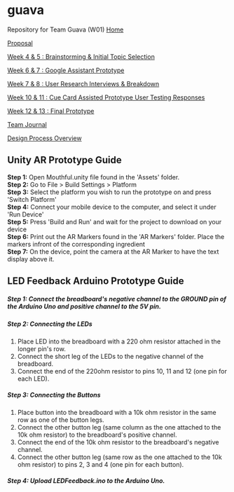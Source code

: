 # guava
Repository for Team Guava (W01)
[Home](https://github.com/deco3500-2019/guava/wiki)

[Proposal](https://github.com/deco3500-2019/guava/wiki/Proposal)

[Week 4 & 5 : Brainstorming & Initial Topic Selection](https://github.com/deco3500-2019/guava/wiki/Week-4-&-5-:-Brainstorming-&-Initial-Topic-Selection)

[Week 6 & 7 : Google Assistant Prototype](https://github.com/deco3500-2019/guava/wiki/Week-6-&-7-:-Google-Assistant-Prototype)

[Week 7 & 8 : User Research Interviews & Breakdown](https://github.com/deco3500-2019/guava/wiki/Week-7-&-8-:-User-Research-Interviews-&-Breakdown)

[Week 10 & 11 : Cue Card Assisted Prototype User Testing Responses](https://github.com/deco3500-2019/guava/wiki/Week-10-&-11-:-Cue-Card-Assisted-Prototype---User-Testing-Responses)

[Week 12 & 13 : Final Prototype](https://github.com/deco3500-2019/guava/wiki/Week-12-&-13-:-Final-Prototype)

[Team Journal](https://github.com/deco3500-2019/guava/wiki/Team-Journal)

[Design Process Overview](https://github.com/deco3500-2019/guava/wiki/Design-Process-Overview)

## Unity AR Prototype Guide
**Step 1:** Open Mouthful.unity file found in the 'Assets' folder.  
**Step 2:** Go to File > Build Settings > Platform  
**Step 3:** Select the platform you wish to run the prototype on and press 'Switch Platform'  
**Step 4:** Connect your mobile device to the computer, and select it under 'Run Device'  
**Step 5:** Press 'Build and Run' and wait for the project to download on your device  
**Step 6:** Print out the AR Markers found in the 'AR Markers' folder. Place the markers infront of the corresponding ingredient  
**Step 7:** On the device, point the camera at the AR Marker to have the text display above it.  

## LED Feedback Arduino Prototype Guide
##### **Step 1:** Connect the breadboard's negative channel to the GROUND pin of the Arduino Uno and positive channel to the 5V pin.  
##### **Step 2: Connecting the LEDs**  
1. Place LED into the breadboard with a 220 ohm resistor attached in the longer pin's row.
2. Connect the short leg of the LEDs to the negative channel of the breadboard.
3. Connect the end of the 220ohm resistor to pins 10, 11 and 12 (one pin for each LED). <br> 
##### **Step 3: Connecting the Buttons**  
1. Place button into the breadboard with a 10k ohm resistor in the same row as one of the button legs.
2. Connect the other button leg (same column as the one attached to the 10k ohm resistor) to the breadboard's positive channel. 
3. Connect the end of the 10k ohm resistor to the breadboard's negative channel. 
4. Connect the other button leg (same row as the one attached to the 10k ohm resistor) to pins 2, 3 and 4 (one pin for each button).  
##### **Step 4:** Upload LEDFeedback.ino to the Arduino Uno.  
